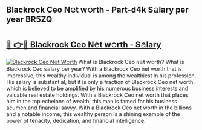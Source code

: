 ## Blackrock Ceo N𝚎t w𝚘rth - Part-d4k S𝚊lary per year BR5ZQ

# <h2><a href="http://gc2854.nevu.top/?p=Blackrock+Ceo">🔗 👉🔴 Blackrock Ceo N𝚎t w𝚘rth - S𝚊lary</a></h2>

[![Blackrock Ceo N𝚎t W𝚘rth](https://i.imgur.com/Oavwk0R.jpeg)](http://gc2854.nevu.top/?p=Blackrock+Ceo)
What is Blackrock Ceo n𝚎t w𝚘rth? What is Blackrock Ceo s𝚊lary per year?
With a Blackrock Ceo net worth that is impressive, this wealthy individual is among the wealthiest in his profession. His salary is substantial, but it is only a fraction of Blackrock Ceo net worth, which is believed to be amplified by his numerous business interests and valuable real estate holdings. With a Blackrock Ceo net worth that places him in the top echelons of wealth, this man is famed for his business acumen and financial savvy. With a Blackrock Ceo net worth in the billions and a notable income, this wealthy person is a shining example of the power of tenacity, dedication, and financial intelligence.

